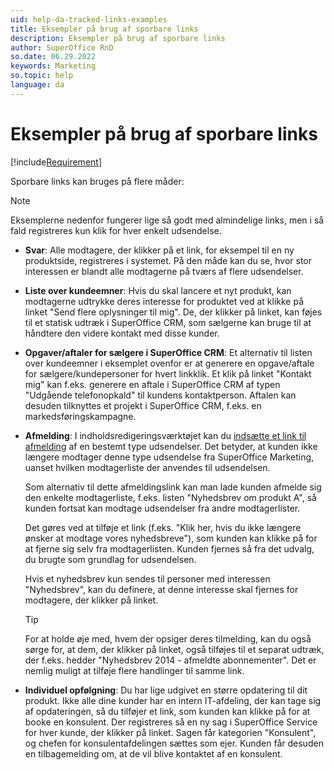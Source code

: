 ```yaml
---
uid: help-da-tracked-links-examples
title: Eksempler på brug af sporbare links
description: Eksempler på brug af sporbare links
author: SuperOffice RnD
so.date: 06.29.2022
keywords: Marketing
so.topic: help
language: da
---
```


# Eksempler på brug af sporbare links

[!include[Requirement](includes/req-marketing.md)]

Sporbare links kan bruges på flere måder:

> [!NOTE]
> Eksemplerne nedenfor fungerer lige så godt med almindelige links, men i så fald registreres kun klik for hver enkelt udsendelse.

* **Svar**: Alle modtagere, der klikker på et link, for eksempel til en ny produktside, registreres i systemet. På den måde kan du se, hvor stor interessen er blandt alle modtagerne på tværs af flere udsendelser.

* **Liste over kundeemner**: Hvis du skal lancere et nyt produkt, kan modtagerne udtrykke deres interesse for produktet ved at klikke på linket "Send flere oplysninger til mig". De, der klikker på linket, kan føjes til et statisk udtræk i SuperOffice CRM, som sælgerne kan bruge til at håndtere den videre kontakt med disse kunder.

* **Opgaver/aftaler for sælgere i SuperOffice CRM**: Et alternativ til listen over kundeemner i eksemplet ovenfor er at generere en opgave/aftale for sælgere/kundepersoner for hvert linkklik. Et klik på linket "Kontakt mig" kan f.eks. generere en aftale i SuperOffice CRM af typen "Udgående telefonopkald" til kundens kontaktperson. Aftalen kan desuden tilknyttes et projekt i SuperOffice CRM, f.eks. en markedsføringskampagne.

* **Afmelding**: I indholdsredigeringsværktøjet kan du [indsætte et link til afmelding][1] af en bestemt type udsendelser. Det betyder, at kunden ikke længere modtager denne type udsendelse fra SuperOffice Marketing, uanset hvilken modtagerliste der anvendes til udsendelsen.

    Som alternativ til dette afmeldingslink kan man lade kunden afmelde sig den enkelte modtagerliste, f.eks. listen "Nyhedsbrev om produkt A", så kunden fortsat kan modtage udsendelser fra andre modtagerlister.

    Det gøres ved at tilføje et link (f.eks. "Klik her, hvis du ikke længere ønsker at modtage vores nyhedsbreve"), som kunden kan klikke på for at fjerne sig selv fra modtagerlisten. Kunden fjernes så fra det udvalg, du brugte som grundlag for udsendelsen.

    Hvis et nyhedsbrev kun sendes til personer med interessen "Nyhedsbrev", kan du definere, at denne interesse skal fjernes for modtagere, der klikker på linket.

    > [!TIP]
    > For at holde øje med, hvem der opsiger deres tilmelding, kan du også sørge for, at dem, der klikker på linket, også tilføjes til et separat udtræk, der f.eks. hedder "Nyhedsbrev 2014 - afmeldte abonnementer". Det er nemlig muligt at tilføje flere handlinger til samme link.

* **Individuel opfølgning**: Du har lige udgivet en større opdatering til dit produkt. Ikke alle dine kunder har en intern IT-afdeling, der kan tage sig af opdateringen, så du tilføjer et link, som kunden kan klikke på for at booke en konsulent. Der registreres så en ny sag i SuperOffice Service for hver kunde, der klikker på linket. Sagen får kategorien "Konsulent", og chefen for konsulentafdelingen sættes som ejer. Kunden får desuden en tilbagemelding om, at de vil blive kontaktet af en konsulent.

<!-- Referenced links -->
[1]: ../../mailing/learn/create/add-unsubscribe-link.md

<!-- Referenced images -->
